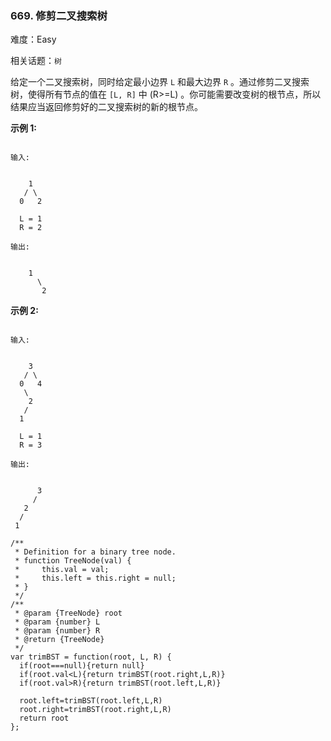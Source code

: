 ### 669. 修剪二叉搜索树

难度：Easy

相关话题：`树`

给定一个二叉搜索树，同时给定最小边界 `L` 和最大边界 `R` 。通过修剪二叉搜索树，使得所有节点的值在 `[L, R]` 中 (R>=L) 。你可能需要改变树的根节点，所以结果应当返回修剪好的二叉搜索树的新的根节点。



**示例 1:** 





```

输入:

 
    1
   / \
  0   2

  L = 1
  R = 2

输出:

 
    1
      \
       2

```


**示例 2:** 





```

输入:

 
    3
   / \
  0   4
   \
    2
   /
  1

  L = 1
  R = 3

输出:

 
      3
     / 
   2   
  /
 1

```



```
/**
 * Definition for a binary tree node.
 * function TreeNode(val) {
 *     this.val = val;
 *     this.left = this.right = null;
 * }
 */
/**
 * @param {TreeNode} root
 * @param {number} L
 * @param {number} R
 * @return {TreeNode}
 */
var trimBST = function(root, L, R) {
  if(root===null){return null}
  if(root.val<L){return trimBST(root.right,L,R)}
  if(root.val>R){return trimBST(root.left,L,R)}

  root.left=trimBST(root.left,L,R)
  root.right=trimBST(root.right,L,R)
  return root
};



```

